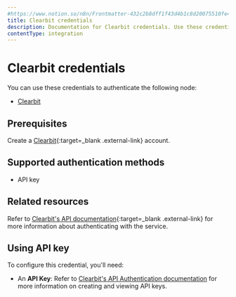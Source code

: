 ```yaml
---
#https://www.notion.so/n8n/Frontmatter-432c2b8dff1f43d4b1c8d20075510fe4
title: Clearbit credentials
description: Documentation for Clearbit credentials. Use these credentials to authenticate Clearbit in n8n, a workflow automation platform.
contentType: integration
---
```


# Clearbit credentials

You can use these credentials to authenticate the following node:

- [Clearbit](/integrations/builtin/app-nodes/n8n-nodes-base.clearbit/)

## Prerequisites

Create a [Clearbit](https://www.clearbit.com/){:target=_blank .external-link} account.

## Supported authentication methods

- API key

## Related resources

Refer to [Clearbit's API documentation](https://dashboard.clearbit.com/docs){:target=_blank .external-link} for more information about authenticating with the service.

## Using API key

To configure this credential, you'll need:

- An **API Key**: Refer to [Clearbit's API Authentication documentation](https://dashboard.clearbit.com/docs#authentication) for more information on creating and viewing API keys.
